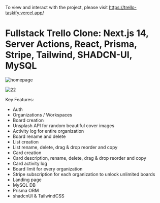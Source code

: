 To view and interact with the project, please visit https://trello-taskify.vercel.app/

# Fullstack Trello Clone: Next.js 14, Server Actions, React, Prisma, Stripe, Tailwind, SHADCN-UI, MySQL

![homepage](https://github.com/Carey9870/Trello-Taskify/assets/100701309/f6d7a101-b8c1-4e3c-89e7-68e6ac7e5c07)

![22](https://github.com/Carey9870/Trello-Taskify/assets/100701309/bafe5cca-e70f-47a8-ae14-173655fda8bc)

Key Features:
- Auth 
- Organizations / Workspaces
- Board creation
- Unsplash API for random beautiful cover images
- Activity log for entire organization
- Board rename and delete
- List creation
- List rename, delete, drag & drop reorder and copy
- Card creation
- Card description, rename, delete, drag & drop reorder and copy
- Card activity log
- Board limit for every organization
- Stripe subscription for each organization to unlock unlimited boards
- Landing page
- MySQL DB
- Prisma ORM
- shadcnUI & TailwindCSS
